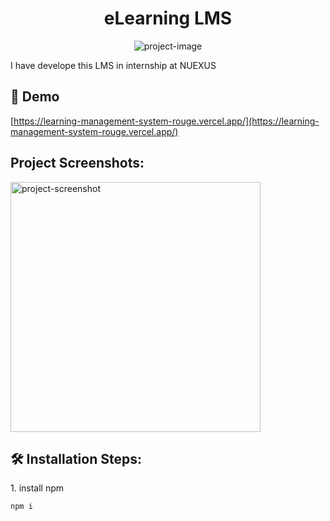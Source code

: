 <h1 align="center" id="title">eLearning LMS</h1>

<p align="center"><img src="https://socialify.git.ci/HasnainAli313/Learning-Management-System/image?font=Rokkitt&amp;language=1&amp;name=1&amp;owner=1&amp;pattern=Solid&amp;stargazers=1&amp;theme=Dark" alt="project-image"></p>

<p id="description">I have develope this LMS in internship at NUEXUS</p>

<h2>🚀 Demo</h2>

[https://learning-management-system-rouge.vercel.app/](https://learning-management-system-rouge.vercel.app/)

<h2>Project Screenshots:</h2>

<img src="https://drive.google.com/file/d/1u2qMKWTKNQYkNsltUp-BgtYcbJC1ZLDi/view?usp=sharing" alt="project-screenshot" width="400" height="400/">

<h2>🛠️ Installation Steps:</h2>

<p>1. install npm</p>

```
npm i
```
